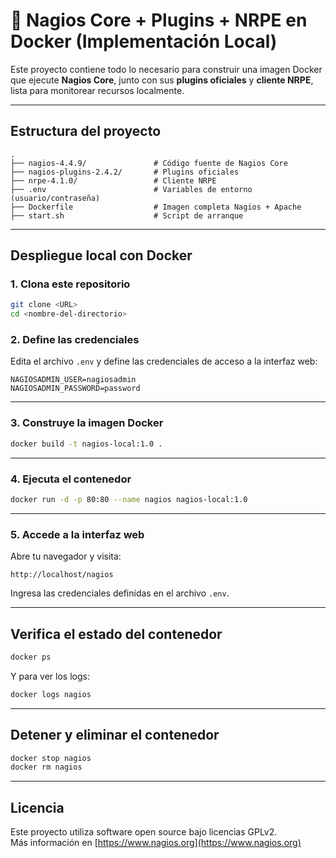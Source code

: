 # 🔧 Nagios Core + Plugins + NRPE en Docker (Implementación Local)

Este proyecto contiene todo lo necesario para construir una imagen Docker que ejecute **Nagios Core**, junto con sus **plugins oficiales** y **cliente NRPE**, lista para monitorear recursos localmente.

---

##  Estructura del proyecto

```
.
├── nagios-4.4.9/               # Código fuente de Nagios Core
├── nagios-plugins-2.4.2/       # Plugins oficiales
├── nrpe-4.1.0/                 # Cliente NRPE
├── .env                        # Variables de entorno (usuario/contraseña)
├── Dockerfile                  # Imagen completa Nagios + Apache
├── start.sh                    # Script de arranque
```

---

##  Despliegue local con Docker

### 1. Clona este repositorio

```bash
git clone <URL>
cd <nombre-del-directorio>
```

### 2. Define las credenciales

Edita el archivo `.env` y define las credenciales de acceso a la interfaz web:

```env
NAGIOSADMIN_USER=nagiosadmin
NAGIOSADMIN_PASSWORD=password
```

---

### 3. Construye la imagen Docker

```bash
docker build -t nagios-local:1.0 .
```

---

### 4. Ejecuta el contenedor

```bash
docker run -d -p 80:80 --name nagios nagios-local:1.0
```

---

### 5. Accede a la interfaz web

Abre tu navegador y visita:

```
http://localhost/nagios
```

Ingresa las credenciales definidas en el archivo `.env`.

---

##  Verifica el estado del contenedor

```bash
docker ps
```

Y para ver los logs:

```bash
docker logs nagios
```

---

##  Detener y eliminar el contenedor

```bash
docker stop nagios
docker rm nagios
```

---

##  Licencia

Este proyecto utiliza software open source bajo licencias GPLv2.  
Más información en [https://www.nagios.org](https://www.nagios.org)
